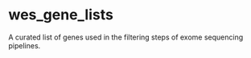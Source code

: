 # wes_gene_lists
A curated list of genes used in the filtering steps of exome sequencing pipelines.
